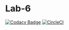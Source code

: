 # Lab-6

[![Codacy Badge](https://app.codacy.com/project/badge/Grade/055618b3d164490e8cf280dce08a3f18)](https://www.codacy.com/manual/Carlos96999/Lab-6/dashboard?utm_source=github.com&amp;utm_medium=referral&amp;utm_content=Carlos96999/Lab-6&amp;utm_campaign=Badge_Grade)
[![CircleCI](https://circleci.com/gh/Lab-6/Lab-6.svg?style=svg)](https://circleci.com/gh/Lab-6/Lab-6)